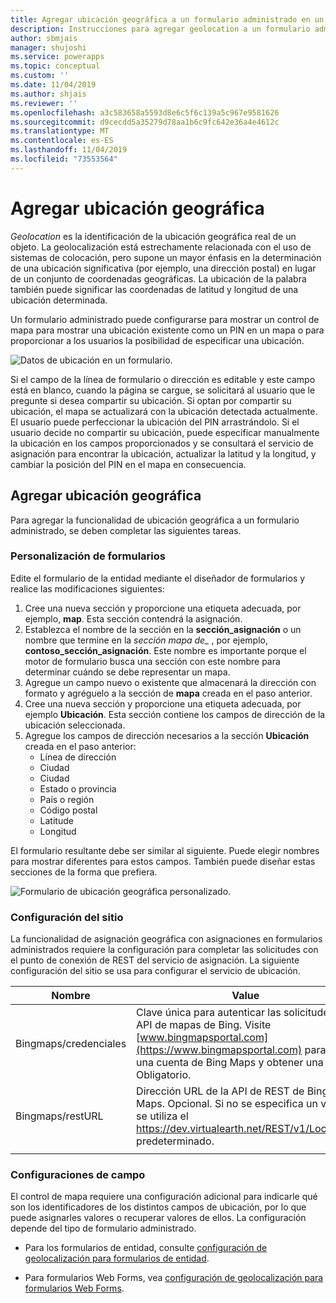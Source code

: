 ```yaml
---
title: Agregar ubicación geográfica a un formulario administrado en un portal | MicrosoftDocs
description: Instrucciones para agregar geolocation a un formulario administrado.
author: sbmjais
manager: shujoshi
ms.service: powerapps
ms.topic: conceptual
ms.custom: ''
ms.date: 11/04/2019
ms.author: shjais
ms.reviewer: ''
ms.openlocfilehash: a3c583658a5593d8e6c5f6c139a5c967e9581626
ms.sourcegitcommit: d9cecdd5a35279d78aa1b6c9fc642e36a4e4612c
ms.translationtype: MT
ms.contentlocale: es-ES
ms.lasthandoff: 11/04/2019
ms.locfileid: "73553564"
---
```

# <a name="add-geolocation"></a>Agregar ubicación geográfica

*Geolocation* es la identificación de la ubicación geográfica real de un objeto. La geolocalización está estrechamente relacionada con el uso de sistemas de colocación, pero supone un mayor énfasis en la determinación de una ubicación significativa (por ejemplo, una dirección postal) en lugar de un conjunto de coordenadas geográficas. La ubicación de la palabra también puede significar las coordenadas de latitud y longitud de una ubicación determinada.

Un formulario administrado puede configurarse para mostrar un control de mapa para mostrar una ubicación existente como un PIN en un mapa o para proporcionar a los usuarios la posibilidad de especificar una ubicación.

![Datos de ubicación en un formulario.](../media/location-data-form.png "Datos de ubicación en un formulario")

Si el campo de la línea de formulario o dirección es editable y este campo está en blanco, cuando la página se cargue, se solicitará al usuario que le pregunte si desea compartir su ubicación. Si optan por compartir su ubicación, el mapa se actualizará con la ubicación detectada actualmente. El usuario puede perfeccionar la ubicación del PIN arrastrándolo. Si el usuario decide no compartir su ubicación, puede especificar manualmente la ubicación en los campos proporcionados y se consultará el servicio de asignación para encontrar la ubicación, actualizar la latitud y la longitud, y cambiar la posición del PIN en el mapa en consecuencia.

## <a name="add-geolocation"></a>Agregar ubicación geográfica
Para agregar la funcionalidad de ubicación geográfica a un formulario administrado, se deben completar las siguientes tareas.

### <a name="form-customization"></a>Personalización de formularios
Edite el formulario de la entidad mediante el diseñador de formularios y realice las modificaciones siguientes:

1. Cree una nueva sección y proporcione una etiqueta adecuada, por ejemplo, **map**. Esta sección contendrá la asignación.
2. Establezca el nombre de la sección en la **sección\_asignación** o un nombre que termine en la _sección mapa de\__ , por ejemplo, **contoso\_sección\_asignación**. Este nombre es importante porque el motor de formulario busca una sección con este nombre para determinar cuándo se debe representar un mapa. 
3. Agregue un campo nuevo o existente que almacenará la dirección con formato y agréguelo a la sección de **mapa** creada en el paso anterior.
4. Cree una nueva sección y proporcione una etiqueta adecuada, por ejemplo **Ubicación**. Esta sección contiene los campos de dirección de la ubicación seleccionada.
5. Agregue los campos de dirección necesarios a la sección **Ubicación** creada en el paso anterior: 
    - Línea de dirección
    - Ciudad
    - Ciudad
    - Estado o provincia
    - País o región
    - Código postal
    - Latitude
    - Longitud

El formulario resultante debe ser similar al siguiente. Puede elegir nombres para mostrar diferentes para estos campos. También puede diseñar estas secciones de la forma que prefiera.

![Formulario de ubicación geográfica personalizado.](../media/custom-geolocation-form.png "Formulario de ubicación geográfica personalizado")

### <a name="site-settings"></a>Configuración del sitio
La funcionalidad de asignación geográfica con asignaciones en formularios administrados requiere la configuración para completar las solicitudes con el punto de conexión de REST del servicio de asignación. La siguiente configuración del sitio se usa para configurar el servicio de ubicación.

|Nombre|Value|
|---|---|
|Bingmaps/credenciales|Clave única para autenticar las solicitudes a la API de mapas de Bing. Visite [www.bingmapsportal.com](https://www.bingmapsportal.com) para crear una cuenta de Bing Maps y obtener una clave. Obligatorio.|
|Bingmaps/restURL|Dirección URL de la API de REST de Bing Maps. Opcional. Si no se especifica un valor, se utiliza el https://dev.virtualearth.net/REST/v1/Locations predeterminado.|
| |

### <a name="field-configurations"></a>Configuraciones de campo
El control de mapa requiere una configuración adicional para indicarle qué son los identificadores de los distintos campos de ubicación, por lo que puede asignarles valores o recuperar valores de ellos. La configuración depende del tipo de formulario administrado.

- Para los formularios de entidad, consulte [configuración de geolocalización para formularios de entidad](entity-forms.md#geolocation-configuration-for-entity-forms).

- Para formularios Web Forms, vea [configuración de geolocalización para formularios Web Forms](web-form-properties.md#geolocation-configuration-for-web-form).
